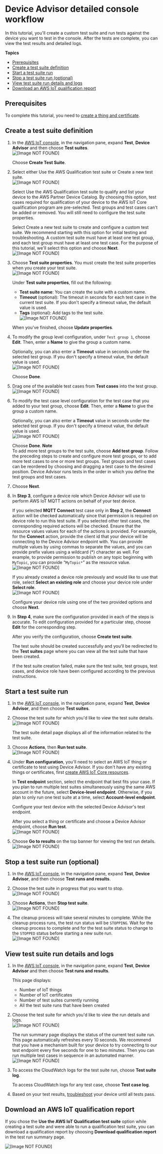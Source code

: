 # Device Advisor detailed console workflow<a name="device-advisor-console-tutorial"></a>

In this tutorial, you'll create a custom test suite and run tests against the device you want to test in the console\. After the tests are complete, you can view the test results and detailed logs\.

**Topics**
+ [Prerequisites](#da-detailed-prereqs)
+ [Create a test suite definition](#device-advisor-console-create-suite)
+ [Start a test suite run](#device-advisor-console-run-test-suite)
+ [Stop a test suite run \(optional\)](#device-advisor-stop-test-run)
+ [View test suite run details and logs](#device-advisor-console-view-logs)
+ [Download an AWS IoT qualification report](#device-advisor-console-qualification-report)

## Prerequisites<a name="da-detailed-prereqs"></a>

To complete this tutorial, you need to [ create a thing and certificate](https://docs.aws.amazon.com/iot/latest/developerguide/device-advisor-setting-up.html#da-create-thing-certificate)\.

## Create a test suite definition<a name="device-advisor-console-create-suite"></a>

1. In the [AWS IoT console](https://console.aws.amazon.com/iot), in the navigation pane, expand **Test**, **Device Advisor** and then choose **Test suites**\.  
![\[Image NOT FOUND\]](http://docs.aws.amazon.com/iot/latest/developerguide/images/da-testsuite.png)

   Choose **Create Test Suite**\.

1. Select either Use the AWS Qualification test suite or Create a new test suite\.  
![\[Image NOT FOUND\]](http://docs.aws.amazon.com/iot/latest/developerguide/images/da-create-test-suite.png)

   Select Use the AWS Qualification test suite to qualify and list your device to the AWS Partner Device Catalog\. By choosing this option, test cases required for qualification of your device to the AWS IoT Core qualification program are pre\-selected\. Test groups and test cases can't be added or removed\. You will still need to configure the test suite properties\.

   Select Create a new test suite to create and configure a custom test suite\. We recommend starting with this option for initial testing and troubleshooting\. A custom test suite must have at least one test group, and each test group must have at least one test case\. For the purpose of this tutorial, we'll select this option and choose **Next**\.  
![\[Image NOT FOUND\]](http://docs.aws.amazon.com/iot/latest/developerguide/images/da-configure-test-suite.png)

1. Choose **Test suite properties**\. You must create the test suite properties when you create your test suite\.  
![\[Image NOT FOUND\]](http://docs.aws.amazon.com/iot/latest/developerguide/images/da-test-suite-properties.png)

   Under **Test suite properties**, fill out the following:
   + **Test suite name**: You can create the suite with a custom name\.
   + **Timeout** \(optional\): The timeout in seconds for each test case in the current test suite\. If you don't specify a timeout value, the default value is used\.
   + **Tags** \(optional\): Add tags to the test suite\.  
![\[Image NOT FOUND\]](http://docs.aws.amazon.com/iot/latest/developerguide/images/da-test-suite-properties-1.png)

   When you've finished, choose **Update properties**\.

1. To modify the group level configuration, under `Test group 1`, choose **Edit**\. Then, enter a **Name** to give the group a custom name\. 

   Optionally, you can also enter a **Timeout** value in seconds under the selected test group\. If you don't specify a timeout value, the default value is used\.  
![\[Image NOT FOUND\]](http://docs.aws.amazon.com/iot/latest/developerguide/images/da-edit-test-group.png)

   Choose **Done**\.

1. Drag one of the available test cases from **Test cases** into the test group\.  
![\[Image NOT FOUND\]](http://docs.aws.amazon.com/iot/latest/developerguide/images/da-configure-test-suite-step5.png)

1. To modify the test case level configuration for the test case that you added to your test group, choose **Edit**\. Then, enter a **Name** to give the group a custom name\. 

   Optionally, you can also enter a **Timeout** value in seconds under the selected test group\. If you don't specify a timeout value, the default value is used\.  
![\[Image NOT FOUND\]](http://docs.aws.amazon.com/iot/latest/developerguide/images/da-edit-test-case.png)

   Choose **Done**\.
**Note**  
To add more test groups to the test suite, choose **Add test group**\. Follow the preceding steps to create and configure more test groups, or to add more test cases to one or more test groups\. Test groups and test cases can be reordered by choosing and dragging a test case to the desired position\. Device Advisor runs tests in the order in which you define the test groups and test cases\.

1. Choose **Next**\.

1. In **Step 3**, configure a device role which Device Advisor will use to perform AWS IoT MQTT actions on behalf of your test device\.

   If you selected **MQTT Connect** test case only in **Step 2**, the **Connect** action will be checked automatically since that permission is required on device role to run this test suite\. If you selected other test cases, the corresponding required actions will be checked\. Ensure that the resource values values for each of the actions is provided\. For example, for the **Connect** action, provide the client id that your device will be connecting to the Device Advisor endpoint with\. You can provide multiple values by using commas to separate the values, and you can provide prefix values using a wildcard \(\*\) character as well\. For example, to provide permission to publish on any topic beginning with `MyTopic`, you can provide “`MyTopic*`” as the resource value\.  
![\[Image NOT FOUND\]](http://docs.aws.amazon.com/iot/latest/developerguide/images/da-connect-role.png)

   If you already created a device role previously and would like to use that role, select **Select an existing role** and choose your device role under **Select role**\.  
![\[Image NOT FOUND\]](http://docs.aws.amazon.com/iot/latest/developerguide/images/da-existing-role.png)

   Configure your device role using one of the two provided options and choose **Next**\.

1. In **Step 4**, make sure the configuration provided in each of the steps is accurate\. To edit configuration provided for a particular step, choose **Edit** for the corresponding step\.

   After you verify the configuration, choose **Create test suite**\.

   The test suite should be created successfully and you'll be redirected to the **Test suites** page where you can view all the test suite that have been created\.

   If the test suite creation failed, make sure the test suite, test groups, test cases, and device role have been configured according to the previous instructions\.

## Start a test suite run<a name="device-advisor-console-run-test-suite"></a>

1. In the [AWS IoT console](https://console.aws.amazon.com/iot), in the navigation pane, expand **Test**, **Device Advisor**, and then choose **Test suites**\.

1. Choose the test suite for which you'd like to view the test suite details\.  
![\[Image NOT FOUND\]](http://docs.aws.amazon.com/iot/latest/developerguide/images/da-test-suites.png)

   The test suite detail page displays all of the information related to the test suite\.

1. Choose **Actions**, then **Run test suite**\.  
![\[Image NOT FOUND\]](http://docs.aws.amazon.com/iot/latest/developerguide/images/da-run-test-suites.png)

1. Under **Run configuration**, you'll need to select an AWS IoT thing or certificate to test using Device Advisor\. If you don't have any existing things or certificates, first [create AWS IoT Core resources](device-advisor-setting-up.md)\. 

   In **Test endpoint** section, select the endpoint that best fits your case\. If you plan to run multiple test suites simultaneously using the same AWS account in the future, select **Device\-level endpoint**\. Otherwise, if you plan to only run one test suite at a time, select **Account\-level endpoint**\.

   Configure your test device with the selected Device Advisor's test endpoint\.

   After you select a thing or certificate and choose a Device Advisor endpoint, choose **Run test**\.  
![\[Image NOT FOUND\]](http://docs.aws.amazon.com/iot/latest/developerguide/images/da-choose-thing-certificate.png)

1. Choose **Go to results** on the top banner for viewing the test run details\.  
![\[Image NOT FOUND\]](http://docs.aws.amazon.com/iot/latest/developerguide/images/da-test-run-results.png)

## Stop a test suite run \(optional\)<a name="device-advisor-stop-test-run"></a>

1. In the [AWS IoT console](https://console.aws.amazon.com/iot), in the navigation pane, expand **Test**, **Device Advisor**, and then choose **Test runs and results**\.

1. Choose the test suite in progress that you want to stop\.  
![\[Image NOT FOUND\]](http://docs.aws.amazon.com/iot/latest/developerguide/images/da-test-suite-to-stop.PNG)

1. Choose **Actions**, then **Stop test suite**\.  
![\[Image NOT FOUND\]](http://docs.aws.amazon.com/iot/latest/developerguide/images/da-stop-test-suite.PNG)

1. The cleanup process will take several minutes to complete\. While the cleanup process runs, the test run status will be `STOPPING`\. Wait for the cleanup process to complete and for the test suite status to change to the `STOPPED` status before starting a new suite run\.  
![\[Image NOT FOUND\]](http://docs.aws.amazon.com/iot/latest/developerguide/images/da-stopped-test-suite.PNG)

## View test suite run details and logs<a name="device-advisor-console-view-logs"></a>

1. In the [AWS IoT console](https://console.aws.amazon.com/iot), in the navigation pane, expand **Test**, **Device Advisor** and then choose **Test runs and results**\.

   This page displays:
   + Number of IoT things
   + Number of IoT certificates
   + Number of test suites currently running
   + All the test suite runs that have been created

1. Choose the test suite for which you'd like to view the run details and logs\.  
![\[Image NOT FOUND\]](http://docs.aws.amazon.com/iot/latest/developerguide/images/da-test-suite-run.png)

   The run summary page displays the status of the current test suite run\. This page automatically refreshes every 10 seconds\. We recommend that you have a mechanism built for your device to try connecting to our test endpoint every five seconds for one to two minutes\. Then you can run multiple test cases in sequence in an automated manner\.  
![\[Image NOT FOUND\]](http://docs.aws.amazon.com/iot/latest/developerguide/images/da-run-summary.png)

1. To access the CloudWatch logs for the test suite run, choose **Test suite log**\.

   To access CloudWatch logs for any test case, choose **Test case log**\.

1. Based on your test results, [troubleshoot](https://docs.aws.amazon.com/iot/latest/developerguide/iot_troubleshooting.html#device-advisor-troubleshooting) your device until all tests pass\.

## Download an AWS IoT qualification report<a name="device-advisor-console-qualification-report"></a>

If you chose the **Use the AWS IoT Qualification test suite** option while creating a test suite and were able to run a qualification test suite, you can download a qualification report by choosing **Download qualification report** in the test run summary page\.

![\[Image NOT FOUND\]](http://docs.aws.amazon.com/iot/latest/developerguide/images/da-qualification-report.png)